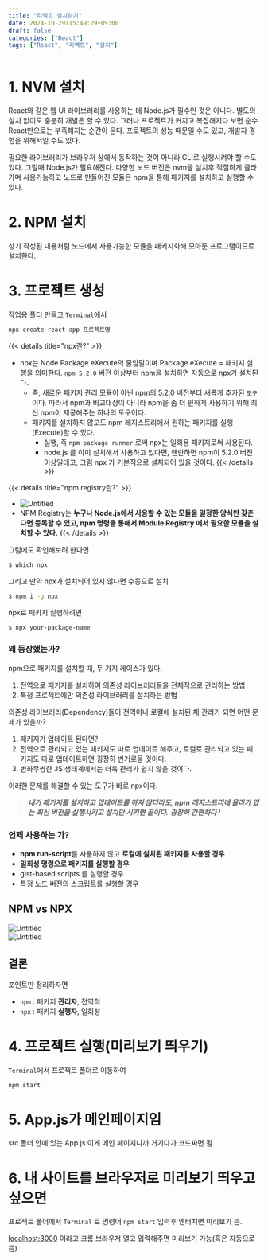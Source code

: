 ```yaml
---
title: "리액트 설치하기"
date: 2024-10-29T15:49:29+09:00
draft: false
categories: ["React"]
tags: ["React", "리액트", "설치"]
---
```

# 1. NVM 설치
React와 같은 웹 UI 라이브러리를 사용하는 데 Node.js가 필수인 것은 아니다. 별도의 설치 없이도 충분히 개발은 할 수 있다. 그러나 프로젝트가 커지고 복잡해지다 보면 순수 React만으로는 부족해지는 순간이 온다. 프로젝트의 성능 때문일 수도 있고, 개발자 경험을 위해서일 수도 있다.

필요한 라이브러리가 브라우저 상에서 동작하는 것이 아니라 CLI로 실행시켜야 할 수도 있다. 그럴때 Node.js가 필요해진다. 다양한 노드 버전은 nvm을 설치후 적절하게 골라가며 사용가능하고 노드로 만들어진 모듈은 npm을 통해 패키지를 설치하고 실행할 수 있다.

# 2. NPM 설치
상기 작성된 내용처럼 노드에서 사용가능한 모듈을 패키지화해 모아둔 프로그램이므로 설치한다.

# 3. 프로젝트 생성
작업용 폴더 만들고 `Terminal`에서

```bash
npx create-react-app 프로젝트명
```
   
   
{{< details title="npx란?" >}}
- npx는 Node Package eXecute의 줄임말이며 Package eXecute = 패키지 실행을 의미한다. `npm 5.2.0` 버전 이상부터 npm을 설치하면 자동으로 npx가 설치된다.
    - 즉, 새로운 패키지 관리 모듈이 아닌 npm의 5.2.0 버전부터 새롭게 추가된 `도구` 이다. 따라서 npm과 비교대상이 아니라 npm을 좀 더 편하게 사용하기 위해 최신 npm이 제공해주는 하나의 도구이다.
    - 패키지를 설치하지 않고도 npm 레지스트리에서 원하는 패키지를 실행(Execute)할 수 있다.
      - 실행, 즉 `npm package runner` 로써 npx는 일회용 패키지로써 사용된다.
      - node.js 를 이미 설치해서 사용하고 있다면, 왠만하면 npm이 5.2.0 버전 이상일테고, 그럼 npx 가 기본적으로 설치되어 있을 것이다.
      {{< /details >}}
   
{{< details title="npm registry란?" >}}
- ![Untitled](https://prod-files-secure.s3.us-west-2.amazonaws.com/0f97fd66-2ffc-4534-a9c8-04982497d8ed/92f16d5c-19bd-4068-89c4-1fb74ec3a399/Untitled.png)
- NPM Registry는 **누구나 Node.js에서 사용할 수 있는 모듈을 일정한 양식만 갖춘다면 등록할 수 있고, npm 명령을 통해서 Module Registry 에서 필요한 모듈을 설치할 수 있다.**
{{< /details >}}
   
   
그럼에도 확인해보려 한다면

```bash
$ which npx
```

그리고 만약 npx가 설치되어 있지 않다면 수동으로 설치

```bash
$ npm i -g npx
```

npx로 패키지 실행하려면

```bash
$ npx your-package-name
```

### 왜 등장했는가?

npm으로 패키지를 설치할 때, 두 가지 케이스가 있다.

1. 전역으로 패키지를 설치하여 의존성 라이브러리들을 전체적으로 관리하는 방법
2. 특정 프로젝트에만 의존성 라이브러리를 설치하는 방법

의존성 라이브러리(Dependency)들이 전역이나 로컬에 설치된 채 관리가 되면 어떤 문제가 있을까?

1. 패키지가 업데이트 된다면?
2. 전역으로 관리되고 있는 패키지도 따로 업데이트 해주고, 로컬로 관리되고 있는 패키지도 다로 업데이트하면 굉장히 번거로울 것이다.
3. 변화무쌍한 JS 생태계에서는 더욱 관리가 쉽지 않을 것이다.

이러한 문제를 해결할 수 있는 도구가 바로 npx이다.

> ***내가 패키지를 설치하고 업데이트를 하지 않더라도, npm 레지스트리에 올라가 있는 
> 최신 버전을 실행시키고 설치만 시키면 끝이다. 굉장히 간편하다 !***

### 언제 사용하는 가?

- **npm run-script**를 사용하지 않고 **로컬에 설치된 패키지를 사용할 경우**
- **일회성 명령으로 패키지를 실행할 경우**
- gist-based scripts 를 실행할 경우
- 특정 노드 버전의 스크립트를 실행할 경우

## NPM vs NPX

![Untitled](https://prod-files-secure.s3.us-west-2.amazonaws.com/0f97fd66-2ffc-4534-a9c8-04982497d8ed/84e45249-cd29-4df7-9db8-c532c338505f/Untitled.png)   
![Untitled](https://prod-files-secure.s3.us-west-2.amazonaws.com/0f97fd66-2ffc-4534-a9c8-04982497d8ed/3251d7a9-8b47-406b-9125-930e48644636/Untitled.png)   

## 결론

포인트만 정리하자면

- `npm` : 패키지 **관리자**, 전역적
- `npx` : 패키지 **실행자**, 일회성

# 4. 프로젝트 실행(미리보기 띄우기)

`Terminal`에서 프로젝트 폴더로 이동하여

```bash
npm start
```

# 5. App.js가 메인페이지임

src 폴더 안에 있는 App.js 이게 메인 페이지니까 거기다가 코드짜면 됨

# 6. 내 사이트를 브라우저로 미리보기 띄우고 싶으면

프로젝트 폴더에서 `Terminal` 로 명령어 `npm start` 입력후 엔터치면 미리보기 뜸.

[localhost:3000](http://localhost:3000) 이라고 크롬 브라우저 열고 입력해주면 미리보기 가능(혹은 자동으로 뜸)